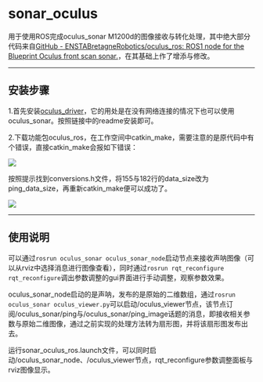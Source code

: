 # sonar_oculus

用于使用ROS完成oculus_sonar M1200d的图像接收与转化处理，其中绝大部分代码来自[GitHub - ENSTABretagneRobotics/oculus_ros: ROS1 node for the Blueprint Oculus front scan sonar.](https://github.com/ENSTABretagneRobotics/oculus_ros)，在其基础上作了增添与修改。

---

## 安装步骤

1.首先安装[oculus_driver](https://github.com/ENSTABretagneRobotics/oculus_driver)，它的用处是在没有网络连接的情况下也可以使用oculus_sonar。按照链接中的readme安装即可。

2.下载功能包oculus_ros，在工作空间中catkin_make，需要注意的是原代码中有个错误，直接catkin_make会报如下错误：

![](https://cdn.nlark.com/yuque/0/2023/png/2556769/1694955285204-ab878893-b75e-4c50-b4aa-f38a63f1de7a.png)

按照提示找到conversions.h文件，将155与182行的data_size改为ping_data_size，再重新catkin_make便可以成功了。

![](https://cdn.nlark.com/yuque/0/2023/png/2556769/1694955453723-0ddce1ac-63dc-4614-9a1d-65a5a2e6b160.png?x-oss-process=image%2Fresize%2Cw_737%2Climit_0)

---

## 使用说明

可以通过`rosrun oculus_sonar oculus_sonar_node`启动节点来接收声呐图像（可以从rviz中选择消息进行图像查看），同时通过`rosrun rqt_reconfigure rqt_reconfigure`调出参数调整的gui界面进行手动调整，观察参数效果。

oculus_sonar_node启动的是声呐，发布的是原始的二维数组，通过`rosrun oculus_sonar oculus_viewer.py`可以启动/oculus_viewer节点，该节点订阅/oculus_sonar/ping与/oculus_sonar/ping_image话题的消息，即接收相关参数与原始二维图像，通过之前实现的处理方法转为扇形图，并将该扇形图发布出去。

运行sonar_oculus_ros.launch文件，可以同时启动/oculus_sonar_node、/oculus_viewer节点，rqt_reconfigure参数调整面板与rviz图像显示。
